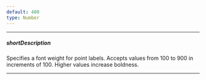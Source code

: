 ```yaml
---
default: 400
type: Number
---
```

---
##### shortDescription
Specifies a font weight for point labels. Accepts values from 100 to 900 in increments of 100. Higher values increase boldness.

---
